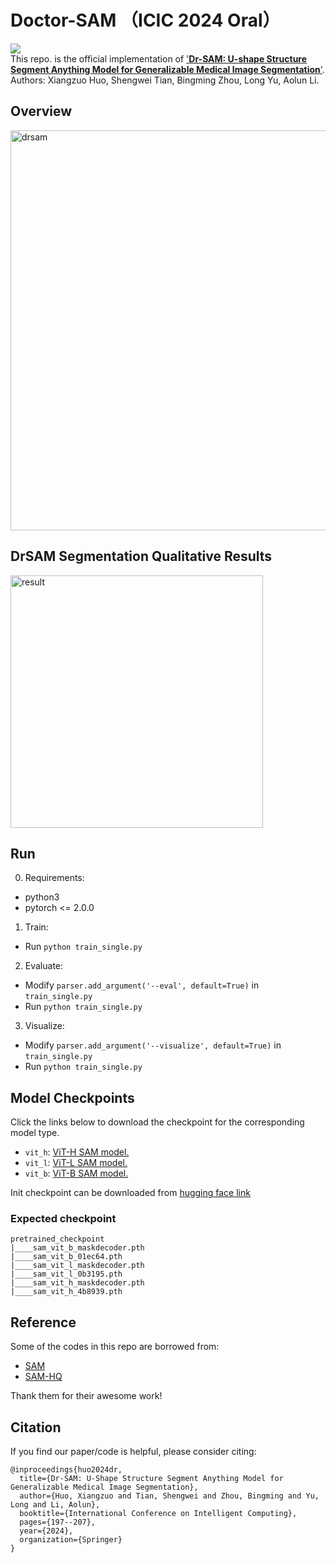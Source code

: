 # Doctor-SAM （ICIC 2024 Oral）
![](https://img.shields.io/github/license/huoxiangzuo/Doctor-SAM)  
This repo. is the official implementation of ['**Dr-SAM: U-shape Structure Segment Anything Model for Generalizable Medical Image Segmentation**'](https://link.springer.com/chapter/10.1007/978-981-97-5600-1_17).   
Authors: Xiangzuo Huo, Shengwei Tian, Bingming Zhou, Long Yu, Aolun Li.  

## Overview
<!-- <img width="1395" alt="drsam" src="https://github.com/huoxiangzuo/Doctor-SAM/assets/57312968/2524a914-f4c5-46c6-bf56-85b0d6ec8d1e"> -->
<img width="640" alt="drsam" src="https://github.com/huoxiangzuo/Doctor-SAM/assets/57312968/2524a914-f4c5-46c6-bf56-85b0d6ec8d1e">

## DrSAM Segmentation Qualitative Results
<!-- <img src="https://github.com/huoxiangzuo/Doctor-SAM/assets/57312968/bd81ce6d-a1df-4ab0-975f-71d604c16895" width="75%"> -->
<img width="404" alt="result" src="https://github.com/huoxiangzuo/Doctor-SAM/assets/57312968/bd81ce6d-a1df-4ab0-975f-71d604c16895">

## Run
0. Requirements:
* python3
* pytorch <= 2.0.0

1. Train:
* Run `python train_single.py`

2. Evaluate:
* Modify `parser.add_argument('--eval', default=True)` in `train_single.py`
* Run `python train_single.py`

3. Visualize:
* Modify `parser.add_argument('--visualize', default=True)` in `train_single.py`
* Run `python train_single.py`

## <a name="Models"></a>Model Checkpoints

Click the links below to download the checkpoint for the corresponding model type.

- `vit_h`: [ViT-H SAM model.](https://dl.fbaipublicfiles.com/segment_anything/sam_vit_h_4b8939.pth)
- `vit_l`: [ViT-L SAM model.](https://dl.fbaipublicfiles.com/segment_anything/sam_vit_l_0b3195.pth)
- `vit_b`: [ViT-B SAM model.](https://dl.fbaipublicfiles.com/segment_anything/sam_vit_b_01ec64.pth)

Init checkpoint can be downloaded from [hugging face link](https://huggingface.co/sam-hq-team/sam-hq-training/tree/main/pretrained_checkpoint)

### Expected checkpoint

```
pretrained_checkpoint
|____sam_vit_b_maskdecoder.pth
|____sam_vit_b_01ec64.pth
|____sam_vit_l_maskdecoder.pth
|____sam_vit_l_0b3195.pth
|____sam_vit_h_maskdecoder.pth
|____sam_vit_h_4b8939.pth

```

## Reference
Some of the codes in this repo are borrowed from:  
* [SAM](https://github.com/facebookresearch/segment-anything)  
* [SAM-HQ](https://github.com/SysCV/sam-hq)
  
Thank them for their awesome work!

## Citation

If you find our paper/code is helpful, please consider citing:

```
@inproceedings{huo2024dr,
  title={Dr-SAM: U-Shape Structure Segment Anything Model for Generalizable Medical Image Segmentation},
  author={Huo, Xiangzuo and Tian, Shengwei and Zhou, Bingming and Yu, Long and Li, Aolun},
  booktitle={International Conference on Intelligent Computing},
  pages={197--207},
  year={2024},
  organization={Springer}
}
```
